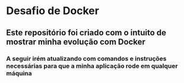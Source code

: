 # Desafio de Docker

## Este repositório foi criado com o intuito de mostrar minha evolução com Docker

### A seguir irém atualizando com comandos e instruções necessárias para que a minha aplicação rode em qualquer máquina


